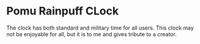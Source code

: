 # Pomu Rainpuff CLock

The clock has both standard and military time for all users. This clock may not be enjoyable for all, but it is to me and gives tribute to a creator.




